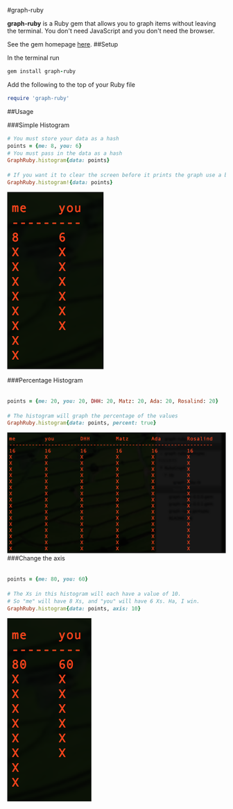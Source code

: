 #graph-ruby

<strong>graph-ruby</strong> is a Ruby gem that allows you to graph items without leaving the terminal. You don't need JavaScript and you don't need the browser.

See the gem homepage [here](https://rubygems.org/gems/graph-ruby/).
##Setup

In the terminal run 
```ruby
gem install graph-ruby
```

Add the following to the top of your Ruby file
```ruby
require 'graph-ruby'
```

##Usage 

###Simple Histogram

```ruby
# You must store your data as a hash
points = {me: 8, you: 6}
# You must pass in the data as a hash
GraphRuby.histogram{data: points}

# If you want it to clear the screen before it prints the graph use a bang (!)
GraphRuby.histogram!{data: points}
```
![Simple Histogram](/images/simpleHistogram.png?raw=true "Simple Histogram")

###Percentage Histogram

```ruby

points = {me: 20, you: 20, DHH: 20, Matz: 20, Ada: 20, Rosalind: 20}

# The histogram will graph the percentage of the values
GraphRuby.histogram{data: points, percent: true}

```
![Percentage Histogram](/images/percentageHistogram.png?raw=true "Percentage Histogram")
###Change the axis

```ruby

points = {me: 80, you: 60}

# The Xs in this histogram will each have a value of 10.
# So "me" will have 8 Xs, and "you" will have 6 Xs. Ha, I win.
GraphRuby.histogram{data: points, axis: 10}

```
![changedAxis Histogram](/images/changedAxisHistogram.png?raw=true "changedAxis Histogram")
